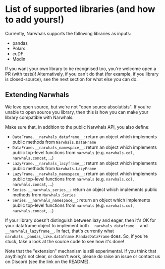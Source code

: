 # List of supported libraries (and how to add yours!)

Currently, Narwhals supports the following libraries as inputs:

- pandas
- Polars
- cuDF
- Modin

If you want your own library to be recognised too, you're welcome open a PR (with tests)!
Alternatively, if you can't do that (for example, if you library is closed-source), see
the next section for what else you can do.

## Extending Narwhals

We love open source, but we're not "open source absolutists". If you're unable to open
source you library, then this is how you can make your library compatible with Narwhals.

Make sure that, in addition to the public Narwhals API, you also define:

  - `DataFrame.__narwhals_dataframe__`: return an object which implements public methods
    from `Narwhals.DataFrame`
  - `DataFrame.__narwhals_namespace__`: return an object which implements public top-level
    functions from `narwhals` (e.g. `narwhals.col`, `narwhals.concat`, ...)
  - `LazyFrame.__narwhals_lazyframe__`: return an object which implements public methods
    from `Narwhals.LazyFrame`
  - `LazyFrame.__narwhals_namespace__`: return an object which implements public top-level
    functions from `narwhals` (e.g. `narwhals.col`, `narwhals.concat`, ...)
  - `Series.__narwhals_series__`: return an object which implements public methods
    from `Narwhals.Series`
  - `Series.__narwhals_namespace__`: return an object which implements public top-level
    functions from `narwhals` (e.g. `narwhals.col`, `narwhals.concat`, ...)

  If your library doesn't distinguish between lazy and eager, then it's OK for your dataframe
  object to implement both `__narwhals_dataframe__` and `__narwhals_lazyframe__`. In fact,
  that's currently what `narwhals._pandas_like.dataframe.PandasDataFrame` does. So, if you're stuck,
  take a look at the source code to see how it's done!

Note that the "extension" mechanism is still experimental. If you think that anything's not clear, or
doesn't work, please do raise an issue or contact us on Discord (see the link on the README).
